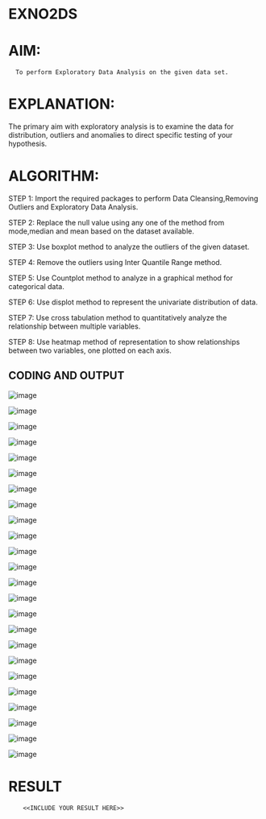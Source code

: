 # EXNO2DS
# AIM:
      To perform Exploratory Data Analysis on the given data set.
      
# EXPLANATION:
  The primary aim with exploratory analysis is to examine the data for distribution, outliers and anomalies to direct specific testing of your hypothesis.
  
# ALGORITHM:
STEP 1: Import the required packages to perform Data Cleansing,Removing Outliers and Exploratory Data Analysis.

STEP 2: Replace the null value using any one of the method from mode,median and mean based on the dataset available.

STEP 3: Use boxplot method to analyze the outliers of the given dataset.

STEP 4: Remove the outliers using Inter Quantile Range method.

STEP 5: Use Countplot method to analyze in a graphical method for categorical data.

STEP 6: Use displot method to represent the univariate distribution of data.

STEP 7: Use cross tabulation method to quantitatively analyze the relationship between multiple variables.

STEP 8: Use heatmap method of representation to show relationships between two variables, one plotted on each axis.

## CODING AND OUTPUT
![image](https://github.com/SamyukthaSreenivasan/EXNO2DS/assets/119475703/862d52d2-4e22-4b7e-8b30-bfe7e1a5e2f1)

![image](https://github.com/SamyukthaSreenivasan/EXNO2DS/assets/119475703/1a7bef76-83b3-45fb-8a7b-0b4e13423fb8)

![image](https://github.com/SamyukthaSreenivasan/EXNO2DS/assets/119475703/289852c5-5aeb-4f67-bd3d-435b3d7577d0)

![image](https://github.com/SamyukthaSreenivasan/EXNO2DS/assets/119475703/98f9dbbe-db58-4cf4-aeb2-f026f99bbbcd)

![image](https://github.com/SamyukthaSreenivasan/EXNO2DS/assets/119475703/b23811d6-321b-43c5-a367-1983862db14a)

![image](https://github.com/SamyukthaSreenivasan/EXNO2DS/assets/119475703/632a5e9f-89ed-4987-8d8e-2c4eb80abcea)

![image](https://github.com/SamyukthaSreenivasan/EXNO2DS/assets/119475703/1ae72992-bbca-4691-9a65-fd7bf686b5a9)

![image](https://github.com/SamyukthaSreenivasan/EXNO2DS/assets/119475703/0c19a5b3-154c-4539-bd81-749ac932a565)

![image](https://github.com/SamyukthaSreenivasan/EXNO2DS/assets/119475703/00082c1d-d899-42a9-aecb-f430a09c7479)

![image](https://github.com/SamyukthaSreenivasan/EXNO2DS/assets/119475703/261b9777-24a5-4c75-9c6c-50eb498017c8)

![image](https://github.com/SamyukthaSreenivasan/EXNO2DS/assets/119475703/b7024e82-c026-424a-a397-b4d8300409de)

![image](https://github.com/SamyukthaSreenivasan/EXNO2DS/assets/119475703/97dc9f31-1cc8-4e94-a462-a2dfb6d86019)

![image](https://github.com/SamyukthaSreenivasan/EXNO2DS/assets/119475703/c2119a3f-3f73-4184-8e73-aba40215a3cb)

![image](https://github.com/SamyukthaSreenivasan/EXNO2DS/assets/119475703/f6e502a5-e967-4aac-baa3-90067b95c7d8)

![image](https://github.com/SamyukthaSreenivasan/EXNO2DS/assets/119475703/5042c756-e0d5-40db-b224-5ea179355cbf)

![image](https://github.com/SamyukthaSreenivasan/EXNO2DS/assets/119475703/1395d15c-a20f-4b90-877f-9c41bb8086f8)

![image](https://github.com/SamyukthaSreenivasan/EXNO2DS/assets/119475703/9e37ca39-9b4a-4154-b0c6-f97df1d3c9ef)

![image](https://github.com/SamyukthaSreenivasan/EXNO2DS/assets/119475703/c4392d46-f64b-4716-b011-8a0200e1ce13)

![image](https://github.com/SamyukthaSreenivasan/EXNO2DS/assets/119475703/7a29a356-a93d-4ecc-9467-a22ded071a8a)

![image](https://github.com/SamyukthaSreenivasan/EXNO2DS/assets/119475703/35401ec7-4f67-47b1-b8c9-af4e4cc8e602)

![image](https://github.com/SamyukthaSreenivasan/EXNO2DS/assets/119475703/58f0d1ea-6463-4c65-8e7b-cc51cd7abea1)

![image](https://github.com/SamyukthaSreenivasan/EXNO2DS/assets/119475703/bfa1678d-abaf-4a6d-bd61-83509727af37)

![image](https://github.com/SamyukthaSreenivasan/EXNO2DS/assets/119475703/6a5ee9b0-f3b4-44b9-8a24-e19a8fa7faa3)

![image](https://github.com/SamyukthaSreenivasan/EXNO2DS/assets/119475703/c9351d65-feb5-4474-938a-915c0369a237)




















# RESULT
        <<INCLUDE YOUR RESULT HERE>>
